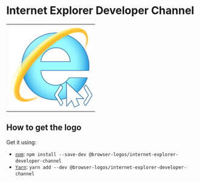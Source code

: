 Internet Explorer Developer Channel
===================================

<!-- markdownlint-disable line-length no-inline-html -->
<table>
    <tr height=230>
        <td>
            <a href="https://github.com/alrra/browser-logos/tree/e6fbad3920246600e05e7b9a66b6b0161fa5dcce/src/archive/internet-explorer-developer-channel">
                <img width=220 src="https://raw.githubusercontent.com/alrra/browser-logos/e6fbad3920246600e05e7b9a66b6b0161fa5dcce/src/archive/internet-explorer-developer-channel/internet-explorer-developer-channel.svg?sanitize=true" alt="Internet Explorer Developer Channel browser logo">
            </a>
        </td>
    </tr>
</table>
<!-- markdownlint-enable line-length no-inline-html -->

How to get the logo
-------------------

Get it using:

* [`npm`][npm]: `npm install --save-dev @browser-logos/internet-explorer-developer-channel`
* [`Yarn`][yarn]: `yarn add --dev @browser-logos/internet-explorer-developer-channel`

<!-- Link labels: -->

[npm]: https://www.npmjs.com/
[yarn]: https://yarnpkg.com/
